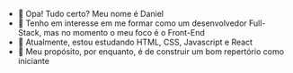 - 👋 Opa! Tudo certo? Meu nome é Daniel
- 👀 Tenho em interesse em me formar como um desenvolvedor Full-Stack,
mas no momento o meu foco é o Front-End
- 🌱 Atualmente, estou estudando HTML, CSS, Javascript e React
- 💞️ Meu propósito, por enquanto, é de construir um bom repertório como iniciante

<!---
DanielRezez/DanielRezez is a ✨ special ✨ repository because its `README.md` (this file) appears on your GitHub profile.
You can click the Preview link to take a look at your changes.
--->
